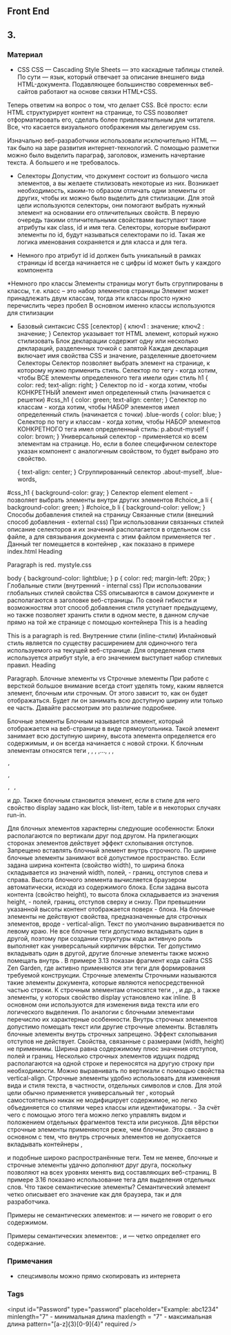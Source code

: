 ## Front End
## 3. 

### Материал
* CSS
CSS — Cascading Style Sheets — это каскадные таблицы стилей. По сути — язык, который отвечает за описание внешнего вида HTML-документа. Подавляющее большинство современных веб-сайтов работают на основе связки HTML+CSS.

Теперь ответим на вопрос о том, что делает CSS. Всё просто: если HTML структурирует контент на странице, то CSS позволяет отформатировать его, сделать более привлекательным для читателя. Все, что касается визуального отображения мы делегируем css.

Изначально веб-разработчики использовали исключительно HTML — так было на заре развития интернет-технологий. С помощью разметки можно было выделить параграф, заголовок, изменить начертание текста. А большего и не требовалось.

* Селекторы 
Допустим, что документ состоит из большого числа элементов, а вы желаете стилизовать некоторые из них. Возникает необходимость, каким-то образом отличать одни элементы от других, чтобы их можно было выделить для стилизации. Для этой цели используются селекторы, они помогают выбрать нужный элемент на основании его отличительных свойств. В первую очередь такими отличительными свойствами выступают такие атрибуты как class, id и имя тега. Селекторы, которые выбирают элементы по id, будут называться селекторами по id. Такая же логика именования сохраняется и для класса и для тега.

* Немного про атрибут id 
id должен быть уникальный в рамках страницы 
id всегда начинается не с цифры 
id может быть у каждого компонента 

*Немного про классы 
Элементы страницы могут быть сгруппированы в классы, т.е. класс – это набор элементов страницы Элемент может принадлежать двум классам, тогда эти классы просто нужно перечислить через пробел 
В основном именно классы используются для стилизации 

* Базовый синтаксис CSS
[селектор] { ключ1 : значение; ключ2 : значение; } 
Селектор указывает тот HTML элемент, который нужно стилизовать 
Блок декларации содержит одну или несколько деклараций, разделенных точкой с запятой Каждая декларация включает имя свойства CSS и значение, разделенные двоеточием 
Селекторы Селектор позволяет выбрать элемент на странице, к которому нужно применить стиль. 
Селектор по тегу - когда хотим, чтобы ВСЕ элементы определенного тега имели один стиль h1 { color: red; text-align: right; } 
Селектор по id - когда хотим, чтобы КОНКРЕТНЫЙ элемент имел определенный стиль (начинается с решетки) #css_h1 { color: green; text-align: center; } 
Селектор по классам - когда хотим, чтобы НАБОР элементов имел определенный стиль (начинается с точки) .blue-words { color: blue; } 
Селектор по тегу и классам - когда хотим, чтобы НАБОР элементов КОНКРЕТНОГО тега имел определенный стиль: p.about-myself { color: brown; } Универсальный селектор - применяется ко всем элементам на странице. Но, если в более специфичном селекторе указан компонент с аналогичным свойством, то будет выбрано это свойство.

    { text-align: center; } Сгруппированный селектор .about-myself, .blue-words,

#css_h1 { background-color: gray; } Селектор element element - позволяет выбрать элементы внутри других элементов #choice_a li { background-color: green; } #choice_b li { background-color: yellow; } Способы добавления стилей на страницу Связанные стили (внешний способ добавления - external css) При использовании связанных стилей описание селекторов и их значений располагается в отдельном css файле, а для связывания документа с этим файлом применяется тег . Данный тег помещается в контейнер , как показано в примере index.html
Heading

Paragraph is red.
mystyle.css

body { background-color: lightblue; } p { color: red; margin-left: 20px; } Глобальные стили (внутренний - internal css) При использовании глобальных стилей свойства CSS описываются в самом документе и располагаются в заголовке веб-страницы. По своей гибкости и возможностям этот способ добавления стиля уступает предыдущему, но также позволяет хранить стили в одном месте, в данном случае прямо на той же странице с помощью контейнера
This is a heading

This is a paragraph is red.
Внутренние стили (inline-стили) Инлайновый стиль является по существу расширением для одиночного тега используемого на текущей веб-странице. Для определения стиля используется атрибут style, а его значением выступает набор стилевых правил.
Heading

Paragraph.
Блочные элементы vs Строчные элементы 
При работе с версткой большое внимание всегда стоит уделять тому, каким является элемент, блочным или строчным. От этого зависит то, как он будет отображаться. Будет ли он занимать всю доступную ширину или только ее часть. Давайте рассмотрим это различие подробнее.

Блочные элементы Блочным называется элемент, который отображается на веб-странице в виде прямоугольника. Такой элемент занимает всю доступную ширину, высота элемента определяется его содержимым, и он всегда начинается с новой строки. К блочным элементам относятся теги
, , ,
,...,
, ,

    ,

    ,

    , , 
и др. Также блочным становится элемент, если в стиле для него свойство display задано как block, list-item, table и в некоторых случаях run-in.


Для блочных элементов характерны следующие особенности:
Блоки располагаются по вертикали друг под другом.
На прилегающих сторонах элементов действует эффект схлопывания отступов.
Запрещено вставлять блочный элемент внутрь строчного.
По ширине блочные элементы занимают всё допустимое пространство.
Если задана ширина контента (свойство width), то ширина блока складывается из значений width, полей, - границ, отступов слева и справа.
Высота блочного элемента вычисляется браузером автоматически, исходя из содержимого блока.
Если задана высота контента (свойство height), то высота блока складывается из значения height, - полей, границ, отступов сверху и снизу. При превышении указанной высоты контент отображается поверх - блока.
На блочные элементы не действуют свойства, предназначенные для строчных элементов, вроде - vertical-align.
Текст по умолчанию выравнивается по левому краю.
Не все блочные теги допустимо вкладывать один в другой, поэтому при создании структуры кода активную роль выполняет 
как универсальный кирпичик вёрстки. Тег 
допустимо вкладывать один в другой, другие блочные элементы также можно помещать внутрь 
. В примере 3.13 показан фрагмент кода сайта CSS Zen Garden, где активно применяются эти теги для формирования требуемой конструкции.
Строчные элементы
Строчными называются такие элементы документа, которые являются непосредственной частью строки. К строчным элементам относятся теги , ,  и др., а также элементы, у которых свойство display установлено как inline. В основном они используются для изменения вида текста или его логического выделения.
По аналогии с блочными элементами перечислю их характерные особенности.
Внутрь строчных элементов допустимо помещать текст или другие строчные элементы. Вставлять блочные элементы внутрь строчных запрещено.
Эффект схлопывания отступов не действует.
Свойства, связанные с размерами (width, height) не применимы.
Ширина равна содержимому плюс значения отступов, полей и границ.
Несколько строчных элементов идущих подряд располагаются на одной строке и переносятся на другую строку при необходимости.
Можно выравнивать по вертикали с помощью свойства vertical-align.
Строчные элементы удобно использовать для изменения вида и стиля текста, в частности, отдельных символов и слов. Для этой цели обычно применяется универсальный тег , который самостоятельно никак не модифицирует содержимое, но легко объединяется со стилями через классы или идентификаторы. - За счёт чего с помощью этого тега можно легко управлять видом и положением отдельных фрагментов текста или рисунков.
Для вёрстки строчные элементы применяются реже, чем блочные. Это связано в основном с тем, что внутрь строчных элементов не допускается вкладывать контейнеры 
, 

и подобные широко распространённые теги. Тем не менее, блочные и строчные элементы удачно дополняют друг друга, поскольку позволяют на всех уровнях менять вид составляющих веб-страниц. В примере 3.16 показано использование тега  для выделения отдельных слов.
Что такое семантические элементы?
Семантический элемент четко описывает его значение как для браузера, так и для разработчика.

Примеры не семантических элементов: 
и  — ничего не говорит о его содержимом.


Примеры семантических элементов: , 
и 
— четко определяет его содержание.




### Примечания
* спецсимволы можно прямо скопировать из интернета

### Tags
<input
    id="Password"
    type="password"
    placeholder="Example: abc1234"
    minlength="7" - минимальная длина
    maxlength = "7" - максимальная длина
    pattern="[a-z]{3}[0-9]{4}"
    required
/>


